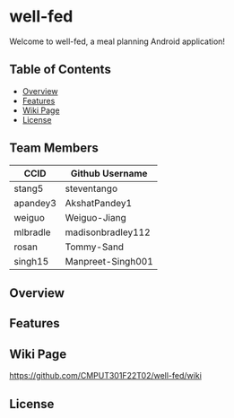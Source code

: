 # well-fed
Welcome to well-fed, a meal planning Android application!

## Table of Contents
- [Overview](#overview)
- [Features](#features)
- [Wiki Page](#wiki-page)
- [License](#license)

## Team Members
| CCID  | Github Username |
| ------------- | ------------- |
| stang5 | steventango  |
| apandey3  | AkshatPandey1  |
| weiguo | Weiguo-Jiang  |
| mlbradle  | madisonbradley112  |
| rosan | Tommy-Sand |
| singh15  | Manpreet-Singh001  |

## Overview

## Features

## Wiki Page
https://github.com/CMPUT301F22T02/well-fed/wiki

## License
